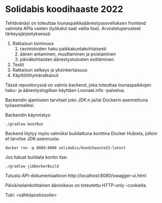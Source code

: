 # Solidabis koodihaaste 2022

Tehtävänäsi on toteuttaa lounaspaikkaäänestyssovelluksen frontend valmista APIa vasten (työkalut saat valita itse).
Arvosteluperusteet tärkeysjärjestyksessä:

 1. Ratkaisun toimivuus
    1. ravintoloiden haku paikkakuntakohtaisesti
    2. äänen antaminen, muuttaminen ja poistaminen
    3. päiväkohtaisten äänestystulosten esittäminen
 2. Testit
 3. Ratkaisun selkeys ja yksinkertaisuus
 4. Käyttöliittymäratkaisut

Tässä repositoryssä on valmis backend, joka toteuttaa lounaspaikkojen
haku- ja äänestyslogiikan käyttäen Lounaat.info -palvelua.

Backendin ajamiseen tarvitset joko JDK:n ja/tai Dockerin asennettuna työasemallesi.

Backendin käynnistys:

    ./gradlew bootRun

Backend löytyy myös valmiiksi buildattuna konttina Docker Hubista, jolloin et tarvitse JDK-asennusta:

    docker run -p 8080:8080 solidabis/koodihaaste22:latest

Jos haluat buildata kontin itse:

    ./gradlew jibDockerBuild

Tutustu API-dokumentaatioon http://localhost:8080/swagger-ui.html

Päivä/selainkohtainen äänioikeus on toteutettu HTTP-only -cookiella.

Tuki: <sähköpostiosoite>
